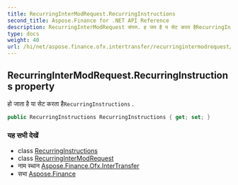 ```yaml
---
title: RecurringInterModRequest.RecurringInstructions
second_title: Aspose.Finance for .NET API Reference
description: RecurringInterModRequest संपत्त. ह जत है य सेट करत हैRecurringInstructions .
type: docs
weight: 40
url: /hi/net/aspose.finance.ofx.intertransfer/recurringintermodrequest/recurringinstructions/
---
```

## RecurringInterModRequest.RecurringInstructions property

हो जाता है या सेट करता है`RecurringInstructions` .

```csharp
public RecurringInstructions RecurringInstructions { get; set; }
```

### यह सभी देखें

* class [RecurringInstructions](../../../aspose.finance.ofx/recurringinstructions/)
* class [RecurringInterModRequest](../)
* नाम स्थान [Aspose.Finance.Ofx.InterTransfer](../../recurringintermodrequest/)
* सभा [Aspose.Finance](../../../)


